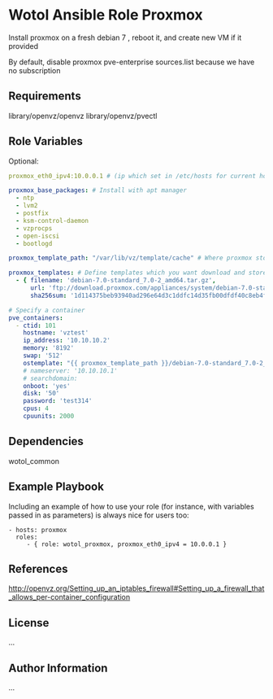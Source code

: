 Wotol Ansible Role Proxmox
=========

Install proxmox on a fresh debian 7 , reboot it, and create new VM if it provided

By default, disable proxmox pve-enterprise sources.list because we have no subscription

Requirements
------------

library/openvz/openvz
library/openvz/pvectl

Role Variables
--------------

Optional:

```yaml
proxmox_eth0_ipv4:10.0.0.1 # (ip which set in /etc/hosts for current hostname) default value = ansible_default_ipv4.address

proxmox_base_packages: # Install with apt manager
  - ntp
  - lvm2
  - postfix 
  - ksm-control-daemon 
  - vzprocps 
  - open-iscsi 
  - bootlogd

proxmox_template_path: "/var/lib/vz/template/cache" # Where proxmox store templates

proxmox_templates: # Define templates which you want download and store on proxmox
  - { filename: 'debian-7.0-standard_7.0-2_amd64.tar.gz', 
      url: 'ftp://download.proxmox.com/appliances/system/debian-7.0-standard_7.0-2_amd64.tar.gz',
      sha256sum: '1d114375beb93940ad296e64d3c1ddfc14d35fb00dfdf40c8eb4f4b70496b3c5' # If no sha256sum, ansible download file each time :( }

# Specify a container
pve_containers:
  - ctid: 101
    hostname: 'vztest'
    ip_address: '10.10.10.2'
    memory: '8192'
    swap: '512'
    ostemplate: "{{ proxmox_template_path }}/debian-7.0-standard_7.0-2_amd64.tar.gz"
    # nameserver: '10.10.10.1'
    # searchdomain:
    onboot: 'yes'
    disk: '50'
    password: 'test314'
    cpus: 4
    cpuunits: 2000

```

Dependencies
------------

wotol_common

Example Playbook
----------------

Including an example of how to use your role (for instance, with variables passed in as parameters) is always nice for users too:

    - hosts: proxmox
      roles:
         - { role: wotol_proxmox, proxmox_eth0_ipv4 = 10.0.0.1 }

References
----------
http://openvz.org/Setting_up_an_iptables_firewall#Setting_up_a_firewall_that_allows_per-container_configuration

License
-------

...

Author Information
------------------

...

